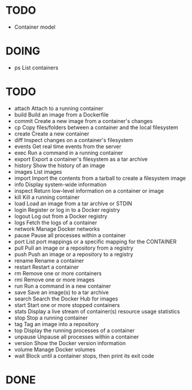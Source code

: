 # TODO
- Container model

# DOING
- ps        List containers

# TODO
- attach    Attach to a running container
- build     Build an image from a Dockerfile
- commit    Create a new image from a container's changes
- cp        Copy files/folders between a container and the local filesystem
- create    Create a new container
- diff      Inspect changes on a container's filesystem
- events    Get real time events from the server
- exec      Run a command in a running container
- export    Export a container's filesystem as a tar archive
- history   Show the history of an image
- images    List images
- import    Import the contents from a tarball to create a filesystem image
- info      Display system-wide information
- inspect   Return low-level information on a container or image
- kill      Kill a running container
- load      Load an image from a tar archive or STDIN
- login     Register or log in to a Docker registry
- logout    Log out from a Docker registry
- logs      Fetch the logs of a container
- network   Manage Docker networks
- pause     Pause all processes within a container
- port      List port mappings or a specific mapping for the CONTAINER
- pull      Pull an image or a repository from a registry
- push      Push an image or a repository to a registry
- rename    Rename a container
- restart   Restart a container
- rm        Remove one or more containers
- rmi       Remove one or more images
- run       Run a command in a new container
- save      Save an image(s) to a tar archive
- search    Search the Docker Hub for images
- start     Start one or more stopped containers
- stats     Display a live stream of container(s) resource usage statistics
- stop      Stop a running container
- tag       Tag an image into a repository
- top       Display the running processes of a container
- unpause   Unpause all processes within a container
- version   Show the Docker version information
- volume    Manage Docker volumes
- wait      Block until a container stops, then print its exit code

# DONE
